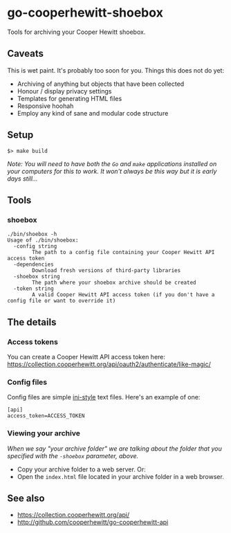# go-cooperhewitt-shoebox

Tools for archiving your Cooper Hewitt shoebox.

## Caveats

This is wet paint. It's probably too soon for you. Things this does not do yet:

* Archiving of anything but objects that have been collected
* Honour / display privacy settings
* Templates for generating HTML files
* Responsive hoohah
* Employ any kind of sane and modular code structure

## Setup

```
$> make build
```

_Note: You will need to have both the `Go` and `make` applications installed on your computers for this to work. It won't always be this way but it is early days still..._

## Tools

### shoebox

```
./bin/shoebox -h
Usage of ./bin/shoebox:
  -config string
    	The path to a config file containing your Cooper Hewitt API access token
  -dependencies
    	Download fresh versions of third-party libraries
  -shoebox string
    	The path where your shoebox archive should be created
  -token string
    	A valid Cooper Hewitt API access token (if you don't have a config file or want to override it)
```

## The details

### Access tokens

You can create a Cooper Hewitt API access token here: https://collection.cooperhewitt.org/api/oauth2/authenticate/like-magic/

### Config files

Config files are simple [ini-style](https://en.wikipedia.org/wiki/INI_file) text files. Here's an example of one:

```
[api]
access_token=ACCESS_TOKEN
```

### Viewing your archive

_When we say "your archive folder" we are talking about the folder that you specified with the `-shoebox` parameter, above._

* Copy your archive folder to a web server. Or:
* Open the `index.html` file located in your archive folder in a web browser.

## See also

* https://collection.cooperhewitt.org/api/
* http://github.com/cooperhewitt/go-cooperhewitt-api
